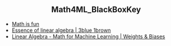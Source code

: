 <p align="center">
  <h2 align="center">Math4ML_BlackBoxKey
</h2> 
</p>

- [Math is fun](https://www.mathsisfun.com/algebra/matrix-multiplying.html)
- [Essence of linear algebra | 3blue 1brown](https://www.youtube.com/watch?v=fNk_zzaMoSs&list=PLZHQObOWTQDPD3MizzM2xVFitgF8hE_ab&index=1)
- [Linear Algebra - Math for Machine Learning | Weights & Biases](https://www.youtube.com/watch?v=uZeDTwWcnuY&list=PLD80i8An1OEGZ2tYimemzwC3xqkU0jKUg&index=2)
